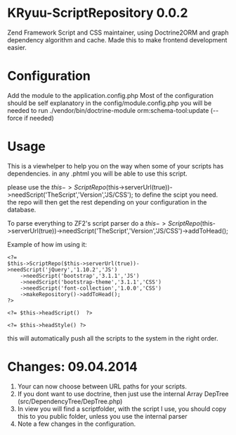 KRyuu-ScriptRepository 0.0.2
======================

Zend Framework Script and CSS maintainer, using Doctrine2ORM and graph dependency algorithm and cache. Made this to make frontend development easier.

Configuration
======================

Add the module to the application.config.php
Most of the configuration should be self explanatory in the config/module.config.php
you will be needed to run ./vendor/bin/doctrine-module orm:schema-tool:update (--force if needed)

Usage
======================

This is a viewhelper to help you on the way when some of your scripts has dependencies.
in any .phtml you will be able to use this script.

please use the $this->ScriptRepo($this->serverUrl(true))->needScript('TheScript','Version','JS/CSS'); to define the scipt you need. the repo will then get the rest depending on your configuration in the database.

To parse everything to ZF2's script parser do a $this->ScriptRepo($this->serverUrl(true))->needScript('TheScript','Version','JS/CSS')->addToHead();

Example of how im using it:

    <?= 
	$this->ScriptRepo($this->serverUrl(true))->needScript('jQuery','1.10.2','JS')
	    ->needScript('bootstrap','3.1.1','JS')
	    ->needScript('bootstrap-theme','3.1.1','CSS')
	    ->needScript('font-collection','1.0.0','CSS')
	    ->makeRepository()->addToHead(); 
    ?>

    <?= $this->headScript()  ?>	

    <?= $this->headStyle() ?>  

this will automatically push all the scripts to the system in the right order.



Changes: 09.04.2014
======================
1. Your can now choose between URL paths for your scripts.
2. If you dont want to use doctrine, then just use the internal Array DepTree (src/DependencyTree/DepTree.php)
3. In view you will find a scriptfolder, with the script I use, you should copy this to you public folder, unless you use the internal parser
4. Note a few changes in the configuration.